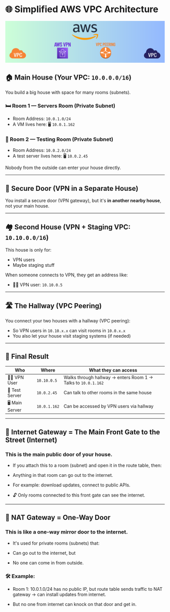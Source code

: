 # 🌐 Simplified AWS VPC Architecture

<img src=cover.png>

## 🏠 Main House (Your VPC: `10.0.0.0/16`)

You build a big house with space for many rooms (subnets).

### 🛏️ Room 1 — Servers Room (Private Subnet)

- Room Address: `10.0.1.0/24`
- A VM lives here: 🖥️ `10.0.1.162`

### 🧪 Room 2 — Testing Room (Private Subnet)

- Room Address: `10.0.2.0/24`
- A test server lives here: 🖥️ `10.0.2.45`

Nobody from the outside can enter your house directly.

---

## 🚪 Secure Door (VPN in a Separate House)

You install a secure door (VPN gateway), but it's **in another nearby house**, not your main house.

---

## 🏘️ Second House (VPN + Staging VPC: `10.10.0.0/16`)

This house is only for:

- VPN users
- Maybe staging stuff

When someone connects to VPN, they get an address like:

- 👩‍💻 VPN user: `10.10.0.5`

---

## 🛣️ The Hallway (VPC Peering)

You connect your two houses with a hallway (VPC peering):

- So VPN users in `10.10.x.x` can visit rooms in `10.0.x.x`
- You also let your house visit staging systems (if needed)

---

## 🔄 Final Result

| Who            | Where        | What they can access                                          |
| -------------- | ------------ | ------------------------------------------------------------- |
| 👩‍💻 VPN User    | `10.10.0.5`  | Walks through hallway → enters Room 1 → Talks to `10.0.1.162` |
| 🧪 Test Server | `10.0.2.45`  | Can talk to other rooms in the same house                     |
| 🖥️ Main Server | `10.0.1.162` | Can be accessed by VPN users via hallway                      |

---

## 🛫 Internet Gateway = The Main Front Gate to the Street (Internet)

### This is the main public door of your house.

- If you attach this to a room (subnet) and open it in the route table, then:

- Anything in that room can go out to the internet.

- For example: download updates, connect to public APIs.

- 🔓 Only rooms connected to this front gate can see the internet.

---

## 🛬 NAT Gateway = One-Way Door

### This is like a one-way mirror door to the internet.

- It's used for private rooms (subnets) that:

- Can go out to the internet, but

- No one can come in from outside.

### 🛠 Example:

- Room 1: 10.0.1.0/24 has no public IP, but route table sends traffic to NAT gateway → can install updates from internet.

- But no one from internet can knock on that door and get in.
